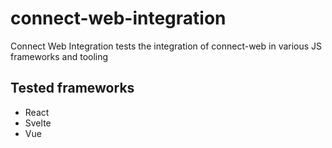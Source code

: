 # connect-web-integration
Connect Web Integration tests the integration of connect-web in various JS frameworks and tooling

## Tested frameworks

- React
- Svelte
- Vue

